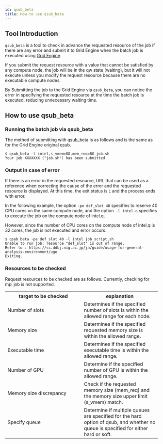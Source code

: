 ```yaml
---
id: qsub_beta
title: How to use qsub_beta
---
```


## Tool Introduction

`qsub_beta` is a tool to check in advance the requested resource of the job if there are any error and submit it to Grid Engine when the batch job is executed using [Grid Engine](/software/grid_engine).

If you submit the request resource with a value that cannot be satisfied by any compute node, the job will be in the qw state (waiting), but it will not execute unless you modify the request resource because there are no executable compute nodes.

By Submitting the job to the Grid Engine via `qsub_beta`, you can notice the error in specifying the requested resource at the time the batch job is executed, reducing unnecessary waiting time.

## How to use qsub_beta

### Running the batch job via qsub_beta

The method of submitting with qsub_beta is as follows and is the same as for the Grid Engine original qsub.

```
$ qsub_beta –l intel,s_vmem=8G,mem_req=8G job.sh
Your job XXXXXXX ("job.sh") has been submitted
```

### Output in case of error

If there is an error in the requested resource, URL that can be used as a reference when correcting the cause of the error and the requested resource is displayed.
At this time, the exit status is `1` and the process ends with error.

In the following example, the option `-pe def_slot 40` specifies to reserve 40 CPU cores on the same compute node, and the option` -l intel.q` specifies to execute the job on the compute node of intel.q.

However, since the number of CPU cores on the compute node of intel.q is 32 cores, the job is not executed and error occurs.

```
$ qsub_beta -pe def_slot 40 -l intel job_script.sh
Unable to run job: resource "def_slot" is out of range.
Refer to : https://sc.ddbj.nig.ac.jp/ja/guide/usage-for-general-analysis-environment/uge
Exiting.
```

### Resources to be checked

Request resources to be checked are as follows. Currently, checking for mpi job is not supported.

<table>
	<tr>
		<th width="300">target to be checked</th>
		<th width="300">explanation</th>
	</tr>
	<tr>
		<td>Number of slots</td>
		<td>Determines if the specified number of slots is within the allowed range for each node.</td>
	</tr>
	<tr>
		<td>Memory size</td>
		<td>Determines if the specified requested memory size is within the allowed range.</td>
	</tr>
	<tr>
		<td>Executable time</td>
		<td>Determines if the specified executable time is within the allowed range.</td>
	</tr>
	<tr>
		<td>Number of GPU</td>
		<td>Determine if the specified number of GPU is within the allowed range.</td>
	</tr>
	<tr>
		<td>Memory size discrepancy</td>
		<td>Check if the requested memory size (mem_req) and the memory size upper limit (s_vmem) match.</td>
	</tr>
	<tr>
		<td>Specify queue</td>
		<td>Determine if multiple queues are specified for the hard option of qsub, and whether no queue is specified for either hard or soft.</td>
	</tr>
</table>

